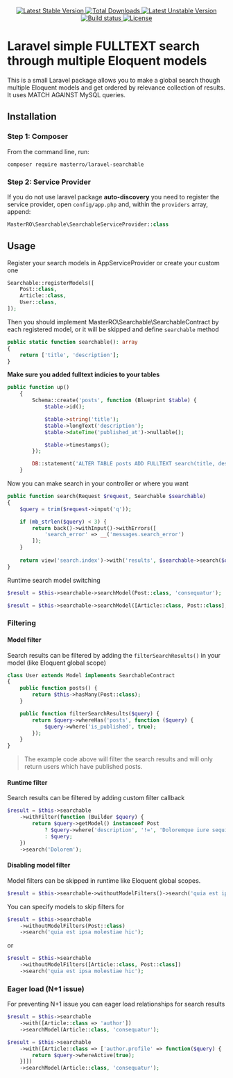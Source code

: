 <p align="center">
    <a href="https://packagist.org/packages/masterro/laravel-searchable">
        <img src="https://poser.pugx.org/masterro/laravel-searchable/v/stable" alt="Latest Stable Version">
    </a>
    <a href="https://packagist.org/packages/masterro/laravel-searchable">
        <img src="https://poser.pugx.org/masterro/laravel-searchable/downloads" alt="Total Downloads">
    </a>
    <a href="https://packagist.org/packages/masterro/laravel-searchable">
        <img src="https://poser.pugx.org/masterro/laravel-searchable/v/unstable" alt="Latest Unstable Version">
    </a>
    <a href="https://travis-ci.org/MasterRO94/laravel-searchable">
        <img src="https://travis-ci.org/MasterRO94/laravel-searchable.svg" alt="Build status">
    </a>
    <a href="https://github.com/MasterRO94/laravel-searchable/blob/master/LICENCE.txt">
        <img src="https://poser.pugx.org/masterro/laravel-searchable/license" alt="License">
    </a>
</p>

# Laravel simple FULLTEXT search through multiple Eloquent models 
This is a small Laravel package allows you to make a global search though multiple Eloquent models and get ordered by relevance collection of results.
It uses MATCH AGAINST MySQL queries.

## Installation

### Step 1: Composer

From the command line, run:

```
composer require masterro/laravel-searchable
```

### Step 2: Service Provider

If you do not use laravel package **auto-discovery** you need to register the service provider, open `config/app.php` and, within the `providers` array, append:

```php
MasterRO\Searchable\SearchableServiceProvider::class
```

## Usage

Register your search models in AppServiceProvider or create your custom one

```php
Searchable::registerModels([
    Post::class,
    Article::class,
    User::class,
]);
```

Then you should implement MasterRO\Searchable\SearchableContract by each registered model, or it will be skipped and define `searchable` method

```php
public static function searchable(): array
{
    return ['title', 'description'];
}
```

**Make sure you added fulltext indicies to your tables**
```php
public function up()
    {
        Schema::create('posts', function (Blueprint $table) {
            $table->id();

            $table->string('title');
            $table->longText('description');
            $table->dateTime('published_at')->nullable();

            $table->timestamps();
        });

        DB::statement('ALTER TABLE posts ADD FULLTEXT search(title, description)');
    }
```

Now you can make search in your controller or where you want

```php
public function search(Request $request, Searchable $searchable)
{
    $query = trim($request->input('q'));

    if (mb_strlen($query) < 3) {
        return back()->withInput()->withErrors([
            'search_error' => __('messages.search_error')
        ]);
    }
    
    return view('search.index')->with('results', $searchable->search($query));
}
```

Runtime search model switching

```php
$result = $this->searchable->searchModel(Post::class, 'consequatur');
```

```php
$result = $this->searchable->searchModel([Article::class, Post::class], 'consequatur');
```

### Filtering

#### Model filter
Search results can be filtered by adding the `filterSearchResults()` in your model (like Eloquent global scope)
```php
class User extends Model implements SearchableContract
{
    public function posts() {
        return $this->hasMany(Post::class);
    }

    public function filterSearchResults($query) {
        return $query->whereHas('posts', function ($query) {
            $query->where('is_published', true);
        });
    }
}
```
> The example code above will filter the search results and will only return users which have published posts.


#### Runtime filter
Search results can be filtered by adding custom filter callback 

```php
$result = $this->searchable
    ->withFilter(function (Builder $query) {
        return $query->getModel() instanceof Post
            ? $query->where('description', '!=', 'Doloremque iure sequi quos sequi consequatur.')
            : $query;
    })
    ->search('Dolorem');
```


#### Disabling model filter
Model filters can be skipped in runtime like Eloquent global scopes. 

```php
$result = $this->searchable->withoutModelFilters()->search('quia est ipsa molestiae hic');
```

You can specify models to skip filters for
```php
$result = $this->searchable
    ->withoutModelFilters(Post::class)
    ->search('quia est ipsa molestiae hic');
```

or

```php
$result = $this->searchable
    ->withoutModelFilters([Article::class, Post::class])
    ->search('quia est ipsa molestiae hic');
```

### Eager load (N+1 issue)

For preventing N+1 issue you can eager load relationships for search results 

```php
$result = $this->searchable
    ->with([Article::class => 'author'])
    ->searchModel(Article::class, 'consequatur');
```

```php
$result = $this->searchable
    ->with([Article::class => ['author.profile' => function($query) {
        return $query->whereActive(true);
    }]])
    ->searchModel(Article::class, 'consequatur');
```

